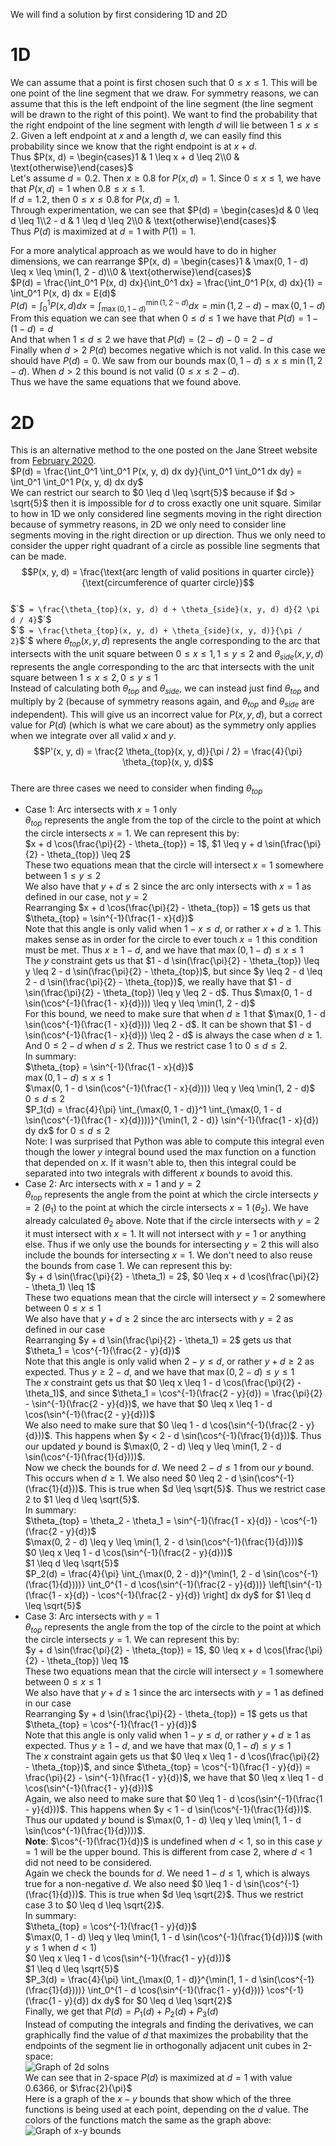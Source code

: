 We will find a solution by first considering 1D and 2D
# 1D
We can assume that a point is first chosen such that $0 \leq x \leq 1$. This will be one point of the line segment that we draw. For symmetry reasons, we can assume that this is the left endpoint of the line segment (the line segment will be drawn to the right of this point). We want to find the probability that the right endpoint of the line segment with length $d$ will lie between $1 \leq x \leq 2$. Given a left endpoint at $x$ and a length $d$, we can easily find this probability since we know that the right endpoint is at $x + d$.  
Thus $`P(x, d) = \begin{cases}1 & 1 \leq x + d \leq 2\\0 & \text{otherwise}\end{cases}`$  
Let's assume $d = 0.2$. Then $x \geq 0.8$ for $P(x, d) = 1$. Since $0 \leq x \leq 1$, we have that $P(x, d) = 1$ when $0.8 \leq x \leq 1$.  
If $d = 1.2$, then $0 \leq x \leq 0.8$ for $P(x, d) = 1$.  
Through experimentation, we can see that $`P(d) = \begin{cases}d & 0 \leq d \leq 1\\2 - d & 1 \leq d \leq 2\\0 & \text{otherwise}\end{cases}`$  
Thus $P(d)$ is maximized at $d = 1$ with $P(1) = 1$.  

For a more analytical approach as we would have to do in higher dimensions, we can rearrange $`P(x, d) = \begin{cases}1 & \max(0, 1 - d) \leq x \leq \min(1, 2 - d)\\0 & \text{otherwise}\end{cases}`$    
$P(d) = \frac{\int_0^1 P(x, d) dx}{\int_0^1 dx} = \frac{\int_0^1 P(x, d) dx}{1} = \int_0^1 P(x, d) dx = E(d)$  
$P(d) = \int_0^1 P(x, d) dx = \int_{\max(0, 1 - d)}^{\min(1, 2 - d)} dx = \min(1, 2 - d) - \max(0, 1 - d)$  
From this equation we can see that when $0 \leq d \leq 1$ we have that $P(d) = 1 - (1 - d) = d$  
And that when $1 \leq d \leq 2$ we have that $P(d) = (2 - d) - 0 = 2 - d$  
Finally when $d > 2$ $P(d)$ becomes negative which is not valid. In this case we should have $P(d) = 0$. We saw from our bounds $\max(0, 1 - d) \leq x \leq \min(1, 2 - d)$. When $d > 2$ this bound is not valid ($0 \leq x \leq 2 - d$).  
Thus we have the same equations that we found above.
# 2D
This is an alternative method to the one posted on the Jane Street website from [February 2020](https://www.janestreet.com/puzzles/single-cross-solution/).  
$P(d) = \frac{\int_0^1 \int_0^1 P(x, y, d) dx dy}{\int_0^1 \int_0^1 dx dy} = \int_0^1 \int_0^1 P(x, y, d) dx dy$  
We can restrict our search to $0 \leq d \leq \sqrt{5}$ because if $d > \sqrt{5}$ then it is impossible for $d$ to cross exactly one unit square. Similar to how in 1D we only considered line segments moving in the right direction because of symmetry reasons, in 2D we only need to consider line segments moving in the right direction or up direction. Thus we only need to consider the upper right quadrant of a circle as possible line segments that can be made.  
$$P(x, y, d) = \frac{\text{arc length of valid positions in quarter circle}}{\text{circumference of quarter circle}}$$  
$`$` = \frac{\theta_{top}(x, y, d) d + \theta_{side}(x, y, d) d}{2 \pi d / 4}`$`$  
$`$` = \frac{\theta_{top}(x, y, d) + \theta_{side}(x, y, d)}{\pi / 2}`$`$
where $\theta_{top}(x, y, d)$ represents the angle corresponding to the arc that intersects with the unit square between $0 \leq x \leq 1, 1 \leq y \leq 2$ and $\theta_{side}(x, y, d)$ represents the angle corresponding to the arc that intersects with the unit square between $1 \leq x \leq 2, 0 \leq y \leq 1$  
Instead of calculating both $\theta_{top}$ and $\theta_{side}$, we can instead just find $\theta_{top}$ and multiply by 2 (because of symmetry reasons again, and $\theta_{top}$ and $\theta_{side}$ are independent). This will give us an incorrect value for $P(x, y, d)$, but a correct value for $P(d)$ (which is what we care about) as the symmetry only applies when we integrate over all valid $x$ and $y$.
$$P'(x, y, d) = \frac{2 \theta_{top}(x, y, d)}{\pi / 2} = \frac{4}{\pi} \theta_{top}(x, y, d)$$  
There are three cases we need to consider when finding $\theta_{top}$  
* Case 1: Arc intersects with $x = 1$ only  
$\theta_{top}$ represents the angle from the top of the circle to the point at which the circle intersects $x = 1$. We can represent this by:  
$x + d \cos(\frac{\pi}{2} - \theta_{top}) = 1$, $1 \leq y + d \sin(\frac{\pi}{2} - \theta_{top}) \leq 2$  
These two equations mean that the circle will intersect $x = 1$ somewhere between $1 \leq y \leq 2$  
We also have that $y + d \leq 2$ since the arc only intersects with $x = 1$ as defined in our case, not $y = 2$  
Rearranging $x + d \cos(\frac{\pi}{2} - \theta_{top}) = 1$ gets us that $\theta_{top} = \sin^{-1}(\frac{1 - x}{d})$  
Note that this angle is only valid when $1 - x \leq d$, or rather $x + d \geq 1$. This makes sense as in order for the circle to ever touch $x = 1$ this condition must be met. Thus $x \geq 1 - d$, and we have that $\max(0, 1 - d) \leq x \leq 1$  
The $y$ constraint gets us that $1 - d \sin(\frac{\pi}{2} - \theta_{top}) \leq y \leq 2 - d \sin(\frac{\pi}{2} - \theta_{top})$, but since $y \leq 2 - d \leq 2 - d \sin(\frac{\pi}{2} - \theta_{top})$, we really have that $1 - d \sin(\frac{\pi}{2} - \theta_{top}) \leq y \leq 2 - d$. Thus $\max(0, 1 - d \sin(\cos^{-1}(\frac{1 - x}{d}))) \leq y \leq \min(1, 2 - d)$  
For this bound, we need to make sure that when $d \geq 1$ that $\max(0, 1 - d \sin(\cos^{-1}(\frac{1 - x}{d}))) \leq 2 - d$. It can be shown that $1 - d \sin(\cos^{-1}(\frac{1 - x}{d})) \leq 2 - d$ is always the case when $d \geq 1$. And $0 \leq 2 - d$ when $d \leq 2$. Thus we restrict case 1 to $0 \leq d \leq 2$.  
In summary:  
$\theta_{top} = \sin^{-1}(\frac{1 - x}{d})$  
$\max(0, 1 - d) \leq x \leq 1$  
$\max(0, 1 - d \sin(\cos^{-1}(\frac{1 - x}{d}))) \leq y \leq \min(1, 2 - d)$  
$0 \leq d \leq 2$  
$P_1(d) = \frac{4}{\pi} \int_{\max(0, 1 - d)}^1 \int_{\max(0, 1 - d \sin(\cos^{-1}(\frac{1 - x}{d})))}^{\min(1, 2 - d)} \sin^{-1}(\frac{1 - x}{d}) dy dx$ for $0 \leq d \leq 2$  
Note: I was surprised that Python was able to compute this integral even though the lower $y$ integral bound used the max function on a function that depended on $x$. If it wasn't able to, then this integral could be separated into two integrals with different $x$ bounds to avoid this.
* Case 2: Arc intersects with $x = 1$ and $y = 2$  
$\theta_{top}$ represents the angle from the point at which the circle intersects $y = 2$ ($\theta_1$) to the point at which the circle intersects $x = 1$ ($\theta_2$). We have already calculated $\theta_2$ above. Note that if the circle intersects with $y = 2$ it must intersect with $x = 1$. It will not intersect with $y = 1$ or anything else. Thus if we only use the bounds for intersecting $y = 2$ this will also include the bounds for intersecting $x = 1$. We don't need to also reuse the bounds from case 1. We can represent this by:  
$y + d \sin(\frac{\pi}{2} - \theta_1) = 2$, $0 \leq x + d \cos(\frac{\pi}{2} - \theta_1) \leq 1$  
These two equations mean that the circle will intersect $y = 2$ somewhere between $0 \leq x \leq 1$  
We also have that $y + d \geq 2$ since the arc intersects with $y = 2$ as defined in our case  
Rearranging $y + d \sin(\frac{\pi}{2} - \theta_1) = 2$ gets us that $\theta_1 = \cos^{-1}(\frac{2 - y}{d})$  
Note that this angle is only valid when $2 - y \leq d$, or rather $y + d \geq 2$ as expected. Thus $y \geq 2 - d$, and we have that $\max(0, 2 - d) \leq y \leq 1$  
The $x$ constraint gets us that $0 \leq x \leq 1 - d \cos(\frac{\pi}{2} - \theta_1)$, and since $\theta_1 = \cos^{-1}(\frac{2 - y}{d}) = \frac{\pi}{2} - \sin^{-1}(\frac{2 - y}{d})$, we have that $0 \leq x \leq 1 - d \cos(\sin^{-1}(\frac{2 - y}{d}))$  
We also need to make sure that $0 \leq 1 - d \cos(\sin^{-1}(\frac{2 - y}{d}))$. This happens when $y < 2 - d \sin(\cos^{-1}(\frac{1}{d}))$. Thus our updated $y$ bound is $\max(0, 2 - d) \leq y \leq \min(1, 2 - d \sin(\cos^{-1}(\frac{1}{d})))$.  
Now we check the bounds for $d$. We need $2 - d \leq 1$ from our $y$ bound. This occurs when $d \geq 1$. We also need $0 \leq 2 - d \sin(\cos^{-1}(\frac{1}{d}))$. This is true when $d \leq \sqrt{5}$. Thus we restrict case 2 to $1 \leq d \leq \sqrt{5}$.  
In summary:  
$\theta_{top} = \theta_2 - \theta_1 = \sin^{-1}(\frac{1 - x}{d}) - \cos^{-1}(\frac{2 - y}{d})$  
$\max(0, 2 - d) \leq y \leq \min(1, 2 - d \sin(\cos^{-1}(\frac{1}{d})))$  
$0 \leq x \leq 1 - d \cos(\sin^{-1}(\frac{2 - y}{d}))$  
$1 \leq d \leq \sqrt{5}$  
$P_2(d) = \frac{4}{\pi} \int_{\max(0, 2 - d)}^{\min(1, 2 - d \sin(\cos^{-1}(\frac{1}{d})))} \int_0^{1 - d \cos(\sin^{-1}(\frac{2 - y}{d}))} \left[\sin^{-1}(\frac{1 - x}{d}) - \cos^{-1}(\frac{2 - y}{d}) \right] dx dy$ for $1 \leq d \leq \sqrt{5}$  
* Case 3: Arc intersects with $y = 1$  
$\theta_{top}$ represents the angle from the top of the circle to the point at which the circle intersects $y = 1$. We can represent this by:  
$y + d \sin(\frac{\pi}{2} - \theta_{top}) = 1$, $0 \leq x + d \cos(\frac{\pi}{2} - \theta_{top}) \leq 1$  
These two equations mean that the circle will intersect $y = 1$ somewhere between $0 \leq x \leq 1$  
We also have that $y + d \geq 1$ since the arc intersects with $y = 1$ as defined in our case  
Rearranging $y + d \sin(\frac{\pi}{2} - \theta_{top}) = 1$ gets us that $\theta_{top} = \cos^{-1}(\frac{1 - y}{d})$  
Note that this angle is only valid when $1 - y \leq d$, or rather $y + d \geq 1$ as expected. Thus $y \geq 1 - d$, and we have that $\max(0, 1 - d) \leq y \leq 1$  
The $x$ constraint again gets us that $0 \leq x \leq 1 - d \cos(\frac{\pi}{2} - \theta_{top})$, and since $\theta_{top} = \cos^{-1}(\frac{1 - y}{d}) = \frac{\pi}{2} - \sin^{-1}(\frac{1 - y}{d})$, we have that $0 \leq x \leq 1 - d \cos(\sin^{-1}(\frac{1 - y}{d}))$  
Again, we also need to make sure that $0 \leq 1 - d \cos(\sin^{-1}(\frac{1 - y}{d}))$. This happens when $y < 1 - d \sin(\cos^{-1}(\frac{1}{d}))$. Thus our updated $y$ bound is $\max(0, 1 - d) \leq y \leq \min(1, 1 - d \sin(\cos^{-1}(\frac{1}{d})))$.  
**Note**: $\cos^{-1}(\frac{1}{d})$ is undefined when $d < 1$, so in this case $y = 1$ will be the upper bound. This is different from case 2, where $d < 1$ did not need to be considered.  
Again we check the bounds for $d$. We need $1 - d \leq 1$, which is always true for a non-negative $d$. We also need $0 \leq 1 - d \sin(\cos^{-1}(\frac{1}{d}))$. This is true when $d \leq \sqrt{2}$. Thus we restrict case 3 to $0 \leq d \leq \sqrt{2}$.  
In summary:  
$\theta_{top} = \cos^{-1}(\frac{1 - y}{d})$  
$\max(0, 1 - d) \leq y \leq \min(1, 1 - d \sin(\cos^{-1}(\frac{1}{d})))$ (with $y \leq 1$ when $d < 1$)  
$0 \leq x \leq 1 - d \cos(\sin^{-1}(\frac{1 - y}{d}))$  
$1 \leq d \leq \sqrt{5}$  
$P_3(d) = \frac{4}{\pi} \int_{\max(0, 1 - d)}^{\min(1, 1 - d \sin(\cos^{-1}(\frac{1}{d})))} \int_0^{1 - d \cos(\sin^{-1}(\frac{1 - y}{d}))} \cos^{-1}(\frac{1 - y}{d}) dx dy$ for $0 \leq d \leq \sqrt{2}$  
Finally, we get that $P(d) = P_1(d) + P_2(d) + P_3(d)$  
Instead of computing the integrals and finding the derivatives, we can graphically find the value of $d$ that maximizes the probability that the endpoints of the segment lie in orthogonally adjacent unit cubes in 2-space:  
![Graph of 2d solns](https://raw.githubusercontent.com/chands10/PuzzleSolver/main/august2023_2d.png)  
We can see that in 2-space $P(d)$ is maximized at $d = 1$ with value 0.6366, or $\frac{2}{\pi}$  
Here is a graph of the $x-y$ bounds that show which of the three functions is being used at each point, depending on the $d$ value. The colors of the functions match the same as the graph above:  
![Graph of x-y bounds](https://raw.githubusercontent.com/chands10/PuzzleSolver/main/august2023_2d_bounds.gif)  

